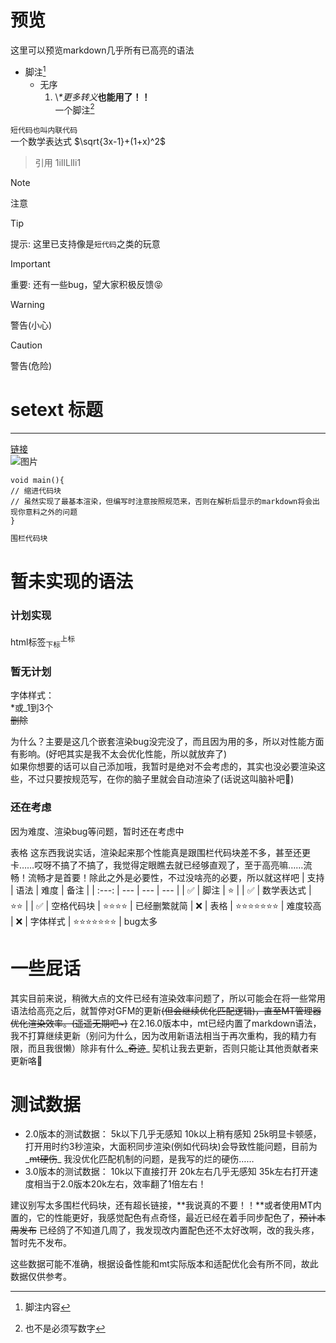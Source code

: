 # 预览
这里可以预览markdown几乎所有已高亮的语法
- 脚注[^1]
  + 无序
    1. \\*\*更多转义***也能用了！！**  
一个脚注[^数字]

[^1]: 脚注内容
[^数字]: 也不是必须写数字

`短代码也叫内联代码`  
一个数学表达式 $\sqrt{3x-1}+(1+x)^2$

> 引用
> 1iIlLlIi1

> [!NOTE]
> 注意

> [!TIP]
> 提示: 这里已支持像是`短代码`之类的玩意

> [!IMPORTANT]
> 重要: 还有一些bug，望大家积极反馈😝

> [!WARNING]
> 警告(小心)

> [!CAUTION]
> 警告(危险)

setext 标题
==========================

--------------------------

[链接](https://github.com "标题")  
![图片](https://github.com)

    void main(){
    // 缩进代码块
    // 虽然实现了最基本渲染，但编写时注意按照规范来，否则在解析后显示的markdown将会出现你意料之外的问题
    }

```markdown
围栏代码块
```
<!-- 注释不会渲染 -->

# 暂未实现的语法
### 计划实现
html标签<sub>下标</sub><sup>上标</sup>

### 暂无计划
字体样式：  
*或_1到3个  
~~删除~~

为什么？主要是这几个嵌套渲染bug没完没了，而且因为用的多，所以对性能方面有影响。(好吧其实是我不太会优化性能，所以就放弃了)  
如果你想要的话可以自己添加哦，我暂时是绝对不会考虑的，其实也没必要渲染这些，不过只要按规范写，在你的脑子里就会自动渲染了(话说这叫脑补吧🤔)

### 还在考虑
因为难度、渲染bug等问题，暂时还在考虑中

表格 这东西我说实话，渲染起来那个性能真是跟围栏代码块差不多，甚至还更卡……哎呀不搞了不搞了，我觉得定眼瞧去就已经够直观了，至于高亮嘛……流畅！流畅才是首要！除此之外是必要性，不过没啥亮的必要，所以就这样吧
| 支持 | 语法 | 难度 | 备注 |
| :---: | --- | --- | --- |
| ✅ | 脚注 | ⭐ |
| ✅ | 数学表达式 | ⭐⭐ | 
| ✅ | 空格代码块 | ⭐⭐⭐⭐ | 已经删繁就简
| ❌ | 表格 | ⭐⭐⭐⭐⭐⭐⭐ | 难度较高
| ❌ | 字体样式 | ⭐⭐⭐⭐⭐⭐⭐ | bug太多

# 一些屁话

其实目前来说，稍微大点的文件已经有渲染效率问题了，所以可能会在将一些常用语法给高亮之后，就暂停对GFM的更新~~(但会继续优化匹配逻辑)，直至MT管理器优化渲染效率。(遥遥无期吧~)~~
在2.16.0版本中，mt已经内置了markdown语法，我不打算继续更新（别问为什么，因为改用新语法相当于再次重构，我的精力有限，而且我很懒）除非有什么_~~奇迹~~_ 契机让我去更新，否则只能让其他贡献者来更新咯🤔

# 测试数据
- 2.0版本的测试数据：
5k以下几乎无感知
10k以上稍有感知
25k明显卡顿感，打开用时约3秒渲染，大面积同步渲染(例如代码块)会导致性能问题，目前为_~~mt硬伤~~_ 我没优化匹配机制的问题，是我写的烂的硬伤……
- 3.0版本的测试数据：
10k以下直接打开
20k左右几乎无感知
35k左右打开速度相当于2.0版本20k左右，效率翻了1倍左右！

建议别写太多围栏代码块，还有超长链接，**我说真的不要！！**或者使用MT内置的，它的性能更好，我感觉配色有点奇怪，最近已经在着手同步配色了，~~预计本周发布~~ 已经鸽了不知道几周了，我发现改内置配色还不太好改啊，改的我头疼，暂时先不发布。

这些数据可能不准确，根据设备性能和mt实际版本和适配优化会有所不同，故此数据仅供参考。